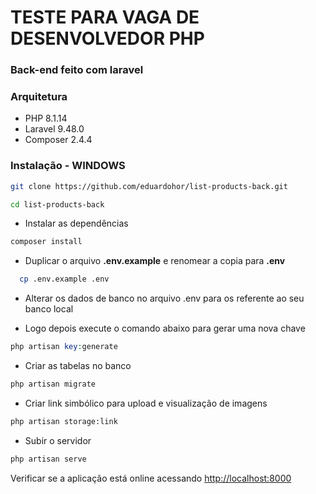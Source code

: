 # TESTE PARA VAGA DE DESENVOLVEDOR PHP

### Back-end feito com laravel

### Arquitetura 

- PHP 8.1.14
- Laravel 9.48.0
- Composer 2.4.4

### Instalação - WINDOWS
```sh
git clone https://github.com/eduardohor/list-products-back.git
```

```sh
cd list-products-back
```

- Instalar as dependências

```sh
composer install
```

- Duplicar o arquivo **.env.example** e renomear a copia para **.env**
```sh
  cp .env.example .env
```

- Alterar os dados de banco no arquivo .env para os referente ao seu banco local

- Logo depois execute o comando abaixo para gerar uma nova chave
```PHP
php artisan key:generate
```
- Criar as tabelas no banco

```sh
php artisan migrate
```

- Criar link simbólico para upload e visualização de imagens 

```sh
php artisan storage:link
```

- Subir o servidor

```sh
php artisan serve
```

 Verificar se a aplicação está online acessando [http://localhost:8000](http://localhost:8000)





